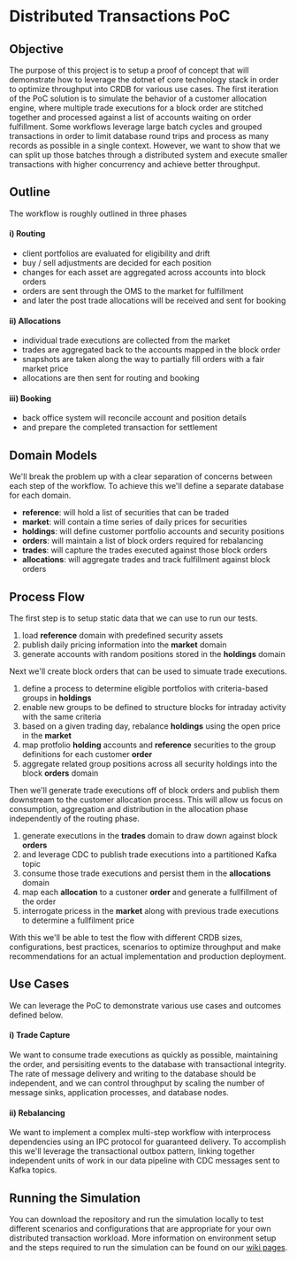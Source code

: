 # Distributed Transactions PoC

## Objective
The purpose of this project is to setup a proof of concept that will demonstrate how to leverage the dotnet ef core technology stack in order to optimize throughput into CRDB for various use cases.  The first iteration of the PoC solution is to simulate the behavior of a customer allocation engine, where multiple trade executions for a block order are stitched together and processed against a list of accounts waiting on order fulfillment.  Some workflows leverage large batch cycles and grouped transactions in order to limit database round trips and process as many records as possible in a single context.  However, we want to show that we can split up those batches through a distributed system and execute smaller transactions with higher concurrency and achieve better throughput.

## Outline
The workflow is roughly outlined in three phases

#### i) Routing
* client portfolios are evaluated for eligibility and drift
* buy / sell adjustments are decided for each position
* changes for each asset are aggregated across accounts into block orders
* orders are sent through the OMS to the market for fulfillment
* and later the post trade allocations will be received and sent for booking

#### ii) Allocations
* individual trade executions are collected from the market
* trades are aggregated back to the accounts mapped in the block order
* snapshots are taken along the way to partially fill orders with a fair market price
* allocations are then sent for routing and booking

#### iii) Booking
* back office system will reconcile account and position details
* and prepare the completed transaction for settlement

## Domain Models
We'll break the problem up with a clear separation of concerns between each step of the workflow.  To achieve this we'll define a separate database for each domain.
* **reference**: will hold a list of securities that can be traded
* **market**: will contain a time series of daily prices for securities
* **holdings**: will define customer portfolio accounts and security positions
* **orders**: will maintain a list of block orders required for rebalancing
* **trades**: will capture the trades executed against those block orders
* **allocations**: will aggregate trades and track fulfillment against block orders

## Process Flow
The first step is to setup static data that we can use to run our tests.
1) load **reference** domain with predefined security assets
2) publish daily pricing information into the **market** domain
3) generate accounts with random positions stored in the **holdings** domain

Next we'll create block orders that can be used to simuate trade executions.
1) define a process to determine eligible portfolios with criteria-based groups in **holdings**
2) enable new groups to be defined to structure blocks for intraday activity with the same criteria
3) based on a given trading day, rebalance **holdings** using the open price in the **market**
4) map protfolio **holding** accounts and **reference** securities to the group definitions for each customer **order**
5) aggregate related group positions across all security holdings into the block **orders** domain

Then we'll generate trade executions off of block orders and publish them downstream to the customer allocation process.  This will allow us focus on consumption, aggregation and distribution in the allocation phase independently of the routing phase.
1) generate executions in the **trades** domain to draw down against block **orders**
2) and leverage CDC to publish trade executions into a partitioned Kafka topic
3) consume those trade executions and persist them in the **allocations** domain
4) map each **allocation** to a custoner **order** and generate a fullfillment of the order
5) interrogate pricess in the **market** along with previous trade executions to determine a fullfilment price

With this we'll be able to test the flow with different CRDB sizes, configurations, best practices, scenarios to optimize throughput and make recommendations for an actual implementation and production deployment.

## Use Cases
We can leverage the PoC to demonstrate various use cases and outcomes defined below.

#### i) Trade Capture
We want to consume trade executions as quickly as possible, maintaining the order, and persisiting events to the database with transactional integrity.  The rate of message delivery and writing to the database should be independent, and we can control throughput by scaling the number of message sinks, application processes, and database nodes.

#### ii) Rebalancing
We want to implement a complex multi-step workflow with interprocess dependencies using an IPC protocol for guaranteed delivery.  To accomplish this we'll leverage the transactional outbox pattern, linking together independent units of work in our data pipeline with CDC messages sent to Kafka topics. 

## Running the Simulation
You can download the repository and run the simulation locally to test different scenarios and configurations that are appropriate for your own distributed transaction workload.  More information on environment setup and the steps required to run the simulation can be found on our [wiki pages](https://github.com/roachlong/distributed-transactions-poc/wiki).
